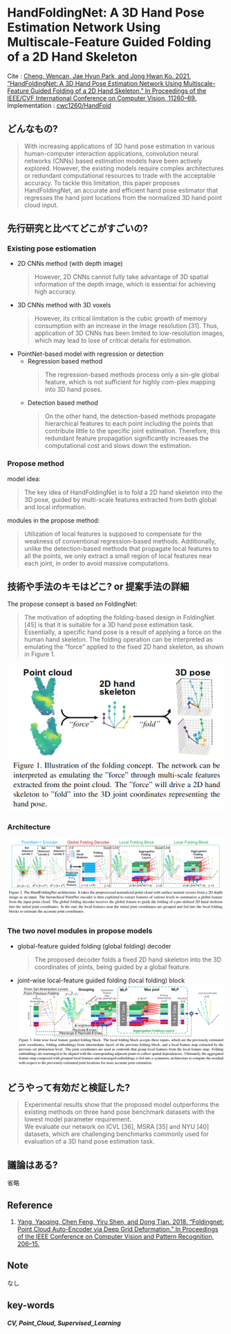 # HandFoldingNet: A 3D Hand Pose Estimation Network Using Multiscale-Feature Guided Folding of a 2D Hand Skeleton

Cite : [Cheng, Wencan, Jae Hyun Park, and Jong Hwan Ko. 2021. “HandFoldingNet: A 3D Hand Pose Estimation Network Using Multiscale-Feature Guided Folding of a 2D Hand Skeleton.” In Proceedings of the IEEE/CVF International Conference on Computer Vision, 11260–69.](https://arxiv.org/abs/2108.05545)  
Implementation : [cwc1260/HandFold](https://github.com/cwc1260/HandFold)  

## どんなもの?
> With increasing applications of 3D hand pose estimation in various human-computer interaction applications, convolution neural networks (CNNs) based estimation models have been actively explored. However, the existing models require complex architectures or redundant computational resources to trade with the acceptable accuracy. To tackle this limitation, this paper proposes HandFoldingNet, an accurate and efficient hand pose estimator that regresses the hand joint locations from the normalized 3D hand point cloud input.

## 先行研究と比べてどこがすごいの?
### Existing pose estiomation
- 2D CNNs method (with depth image)
    > However, 2D CNNs cannot fully take advantage of 3D spatial information of the depth image, which is essential for achieving high accuracy.
- 3D CNNs method with 3D voxels
    > However, its critical limitation is the cubic growth of memory consumption with an increase in the image resolution [31]. Thus, application of 3D CNNs has been limited to low-resolution images, which may lead to lose of critical details for estimation. 
- PointNet-based model with regression or detection
    - Regression based method
        > The regression-based methods process only a sin-gle global feature, which is not sufficient for highly com-plex mapping into 3D hand poses.  
    - Detection based method
        > On the other hand, the detection-based methods propagate hierarchical features to each point including the points that contribute little to the specific joint estimation. Therefore, this redundant feature propagation significantly increases the computational cost and slows down the estimation. 

### Propose method
model idea: 
> The key idea of HandFoldingNet is to fold a 2D hand skeleton into the 3D pose, guided by multi-scale features extracted from both global and local information.

modules in the propose method:
> Utilization of local features is supposed to compensate for the weakness of conventional regression-based methods. Additionally, unlike the detection-based methods that propagate local features to all the points, we only extract a small region of local features near each joint, in order to avoid massive computations.


## 技術や手法のキモはどこ? or 提案手法の詳細
The propose consept is based on FoldingNet:
> The motivation of adopting the folding-based design in FoldingNet [45] is that it is suitable for a 3D hand pose estimation task. Essentially, a specific hand pose is a result of applying a force on the human hand skeleton. The folding operation can be interpreted as emulating the ”force” applied to the fixed 2D hand skeleton, as shown in Figure 1.

![fig1](img/HA3HPENUMGFoa2HS/fig1.png)

### Architecture

![fig2](img/HA3HPENUMGFoa2HS/fig2.png)

### The two novel modules in propose models
- global-feature guided folding (global folding) decoder  
    > The proposed decoder folds a fixed 2D hand skeleton into the 3D coordinates of joints, being guided by a global feature.
- joint-wise local-feature guided folding (local folding) block  
    ![fig3](img/HA3HPENUMGFoa2HS/fig3.png)

## どうやって有効だと検証した?
> Experimental results show that the proposed model outperforms the existing methods on three hand pose benchmark datasets with the lowest model parameter requirement.  
> We evaluate our network on ICVL [36], MSRA [35] and NYU [40] datasets, which are challenging benchmarks commonly used for evaluation of a 3D hand pose estimation task.

## 議論はある?
省略

## Reference
1. [Yang, Yaoqing, Chen Feng, Yiru Shen, and Dong Tian. 2018. “Foldingnet: Point Cloud Auto-Encoder via Deep Grid Deformation.” In Proceedings of the IEEE Conference on Computer Vision and Pattern Recognition, 206–15.](https://openaccess.thecvf.com/content_cvpr_2018/html/Yang_FoldingNet_Point_Cloud_CVPR_2018_paper.html)

## Note
なし

## key-words
##### CV, Point_Cloud, Supervised_Learning
